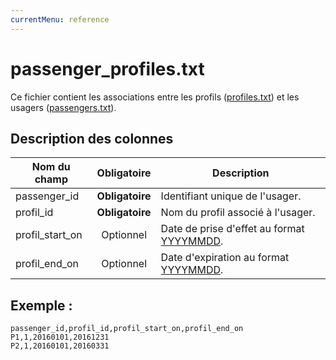 ```yaml
---
currentMenu: reference
---
```


# passenger_profiles.txt

Ce fichier contient les associations entre les profils ([profiles.txt](profiles.txt.html)) et les usagers ([passengers.txt](passengers.txt.html)).

## Description des colonnes

| Nom du champ      |  Obligatoire    |  Description |
|-----------------|:-----------:|----------|
| passenger_id    |**Obligatoire** | Identifiant unique de l'usager. |
| profil_id       |**Obligatoire** | Nom du profil associé à l'usager. |
| profil_start_on |  Optionnel   | Date de prise d'effet au format [YYYYMMDD](types.html#Dates). |
| profil_end_on   |  Optionnel   | Date d'expiration au format [YYYYMMDD](types.html#Dates). |

## Exemple : 

```
passenger_id,profil_id,profil_start_on,profil_end_on
P1,1,20160101,20161231
P2,1,20160101,20160331
```
